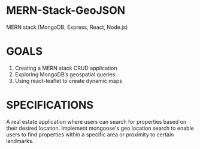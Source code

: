 # MERN-Stack-GeoJSON

MERN stack (MongoDB, Express, React, Node.js)

# GOALS
1.	Creating a MERN stack CRUD application 
2.	Exploring MongoDB’s geospatial queries
3.	Using react-leaflet to create dynamic maps

# SPECIFICATIONS
A real estate application where users can search for properties based on their desired location. Implement mongoose's geo location search to enable users to find properties within a specific area or proximity to certain landmarks.

